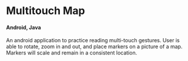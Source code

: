 # Multitouch Map
#### Android, Java

An android application to practice reading multi-touch gestures. User is able to rotate, zoom in and out, and place markers on a picture of a map. Markers will scale and remain in a consistent location.
